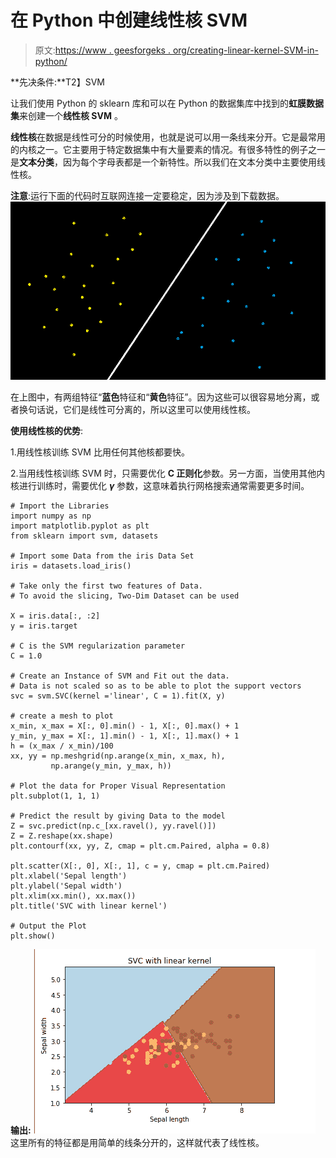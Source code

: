 # 在 Python 中创建线性核 SVM

> 原文:[https://www . geesforgeks . org/creating-linear-kernel-SVM-in-python/](https://www.geeksforgeeks.org/creating-linear-kernel-svm-in-python/)

**先决条件:**T2】SVM

让我们使用 Python 的 sklearn 库和可以在 Python 的数据集库中找到的**虹膜数据集**来创建一个**线性核 SVM** 。

**线性核**在数据是线性可分的时候使用，也就是说可以用一条线来分开。它是最常用的内核之一。它主要用于特定数据集中有大量要素的情况。有很多特性的例子之一是**文本分类**，因为每个字母表都是一个新特性。所以我们在文本分类中主要使用线性核。

**注意**:运行下面的代码时互联网连接一定要稳定，因为涉及到下载数据。
[![](img/b812ddc561fbd81d9cfac43c5b536026.png)](https://media.geeksforgeeks.org/wp-content/uploads/gfglinear.png)

在上图中，有两组特征“**蓝色**特征和“**黄色**特征”。因为这些可以很容易地分离，或者换句话说，它们是线性可分离的，所以这里可以使用线性核。

**使用线性核的优势**:

1.用线性核训练 SVM 比用任何其他核都要快。

2.当用线性核训练 SVM 时，只需要优化 **C 正则化**参数。另一方面，当使用其他内核进行训练时，需要优化 ***γ*** 参数，这意味着执行网格搜索通常需要更多时间。

```
# Import the Libraries
import numpy as np
import matplotlib.pyplot as plt
from sklearn import svm, datasets

# Import some Data from the iris Data Set
iris = datasets.load_iris()

# Take only the first two features of Data.
# To avoid the slicing, Two-Dim Dataset can be used

X = iris.data[:, :2]
y = iris.target

# C is the SVM regularization parameter
C = 1.0 

# Create an Instance of SVM and Fit out the data.
# Data is not scaled so as to be able to plot the support vectors
svc = svm.SVC(kernel ='linear', C = 1).fit(X, y)

# create a mesh to plot
x_min, x_max = X[:, 0].min() - 1, X[:, 0].max() + 1
y_min, y_max = X[:, 1].min() - 1, X[:, 1].max() + 1
h = (x_max / x_min)/100
xx, yy = np.meshgrid(np.arange(x_min, x_max, h),
         np.arange(y_min, y_max, h))

# Plot the data for Proper Visual Representation
plt.subplot(1, 1, 1)

# Predict the result by giving Data to the model
Z = svc.predict(np.c_[xx.ravel(), yy.ravel()])
Z = Z.reshape(xx.shape)
plt.contourf(xx, yy, Z, cmap = plt.cm.Paired, alpha = 0.8)

plt.scatter(X[:, 0], X[:, 1], c = y, cmap = plt.cm.Paired)
plt.xlabel('Sepal length')
plt.ylabel('Sepal width')
plt.xlim(xx.min(), xx.max())
plt.title('SVC with linear kernel')

# Output the Plot
plt.show()
```

**输出:**
[![](img/f0e110ea4ff321eec43388069edcf60e.png)](https://media.geeksforgeeks.org/wp-content/uploads/Capture-112.png) 
这里所有的特征都是用简单的线条分开的，这样就代表了线性核。